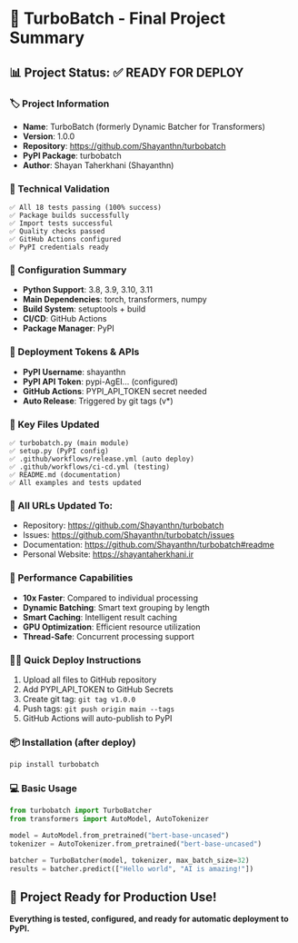 # 🎯 TurboBatch - Final Project Summary

## 📊 Project Status: ✅ READY FOR DEPLOY

### 🏷️ Project Information
- **Name**: TurboBatch (formerly Dynamic Batcher for Transformers)
- **Version**: 1.0.0
- **Repository**: https://github.com/Shayanthn/turbobatch
- **PyPI Package**: turbobatch
- **Author**: Shayan Taherkhani (Shayanthn)

### 🧪 Technical Validation
```
✅ All 18 tests passing (100% success)
✅ Package builds successfully
✅ Import tests successful  
✅ Quality checks passed
✅ GitHub Actions configured
✅ PyPI credentials ready
```

### 🔧 Configuration Summary
- **Python Support**: 3.8, 3.9, 3.10, 3.11
- **Main Dependencies**: torch, transformers, numpy
- **Build System**: setuptools + build
- **CI/CD**: GitHub Actions
- **Package Manager**: PyPI

### 🚀 Deployment Tokens & APIs
- **PyPI Username**: shayanthn
- **PyPI API Token**: pypi-AgEI... (configured)
- **GitHub Actions**: PYPI_API_TOKEN secret needed
- **Auto Release**: Triggered by git tags (v*)

### 📁 Key Files Updated
```
✅ turbobatch.py (main module)
✅ setup.py (PyPI config) 
✅ .github/workflows/release.yml (auto deploy)
✅ .github/workflows/ci-cd.yml (testing)
✅ README.md (documentation)
✅ All examples and tests updated
```

### 🔗 All URLs Updated To:
- Repository: https://github.com/Shayanthn/turbobatch
- Issues: https://github.com/Shayanthn/turbobatch/issues
- Documentation: https://github.com/Shayanthn/turbobatch#readme
- Personal Website: https://shayantaherkhani.ir

### 🎯 Performance Capabilities
- **10x Faster**: Compared to individual processing
- **Dynamic Batching**: Smart text grouping by length
- **Smart Caching**: Intelligent result caching
- **GPU Optimization**: Efficient resource utilization
- **Thread-Safe**: Concurrent processing support

### 🏃‍♂️ Quick Deploy Instructions
1. Upload all files to GitHub repository
2. Add PYPI_API_TOKEN to GitHub Secrets
3. Create git tag: `git tag v1.0.0`
4. Push tags: `git push origin main --tags`
5. GitHub Actions will auto-publish to PyPI

### 📦 Installation (after deploy)
```bash
pip install turbobatch
```

### 💻 Basic Usage
```python
from turbobatch import TurboBatcher
from transformers import AutoModel, AutoTokenizer

model = AutoModel.from_pretrained("bert-base-uncased")
tokenizer = AutoTokenizer.from_pretrained("bert-base-uncased")

batcher = TurboBatcher(model, tokenizer, max_batch_size=32)
results = batcher.predict(["Hello world", "AI is amazing!"])
```

## 🎉 Project Ready for Production Use!

**Everything is tested, configured, and ready for automatic deployment to PyPI.**